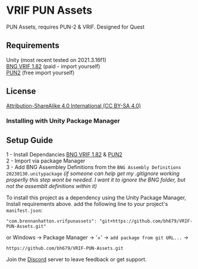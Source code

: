 # VRIF PUN Assets
PUN Assets, requires PUN-2 & VRIF. Designed for Quest

## Requirements
Unity (most recent tested on 2021.3.16f1) <br />
[BNG VRIF 1.82](https://assetstore.unity.com/packages/templates/systems/vr-interaction-framework-161066) (paid - import yourself)   <br />
[PUN2](https://assetstore.unity.com/packages/tools/network/pun-2-free-119922) (free import yourself)

## License
[Attribution-ShareAlike 4.0 International (CC BY-SA 4.0)](https://creativecommons.org/licenses/by-sa/4.0/)

### Installing with Unity Package Manager

## Setup Guide <br />
1 - Install Dependancies [BNG VRIF 1.82](https://assetstore.unity.com/packages/templates/systems/vr-interaction-framework-161066) & [PUN2](https://assetstore.unity.com/packages/tools/network/pun-2-free-119922)<br >
2 - Import via package Manager<br >
3 - Add BNG Assembley Definitions from the ``BNG Assembly Definitions 20230130.unitypackage`` <i>(if someone can help get my .gitignore working properlly this step wont be needed. I want it to ignore the BNG folder, but not the assemblt definitions within it)</i><br >

To install this project as a dependency using the Unity Package Manager,
Install requirements above.
add the following line to your project's `manifest.json`:

```
"com.brennanhatton.vrifpunassets": "git+https://github.com/bh679/VRIF-PUN-Assets.git"
```

or
Windows -> Package Manager -> '+' -> `add package from git URL...` ->
```
https://github.com/bh679/VRIF-PUN-Assets.git
```

Join the [Discord](https://discord.gg/VC8gZ2GNHs "Join Discord server") server to leave feedback or get support.
